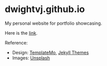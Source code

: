 # dwightvj.github.io

My personal website for portfolio showcasing.

Here is the [link](https://dwightvj.github.io/).

Reference:
- Design: [TemplateMo](https://templatemo.com/), [Jekyll Themes](https://jekyllthemes.io/)
- Images: [Unsplash](http://unsplash.com/)
